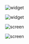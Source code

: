 
![widget](/images_readme/widget_type_card.png)

![widget](/images_readme/widget_type_list.png)

![screen](/images_readme/screen_month.png)

![screen](/images_readme/screen_detail.png)